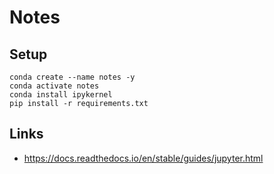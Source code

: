 # Notes

## Setup

```
conda create --name notes -y
conda activate notes
conda install ipykernel
pip install -r requirements.txt
```

## Links

* https://docs.readthedocs.io/en/stable/guides/jupyter.html